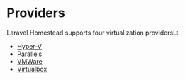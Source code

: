 # Providers

Laravel Homestead supports four virtualization providersL:

- [Hyper-V](/10.x/providers/hyperv.html)
- [Parallels](/10.x/providers/parallels.html)
- [VMWare](/10.x/providers/vmware.html)
- [Virtualbox](/10.x/providers/virtualbox.html)
